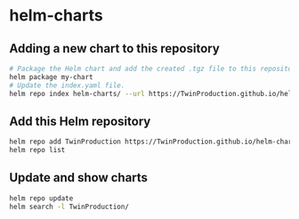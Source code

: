 # helm-charts

## Adding a new chart to this repository
```sh
# Package the Helm chart and add the created .tgz file to this repository:
helm package my-chart
# Update the index.yaml file.
helm repo index helm-charts/ --url https://TwinProduction.github.io/helm-charts/
```

## Add this Helm repository
```sh
helm repo add TwinProduction https://TwinProduction.github.io/helm-charts
helm repo list
```

## Update and show charts
```sh
helm repo update
helm search -l TwinProduction/
```
